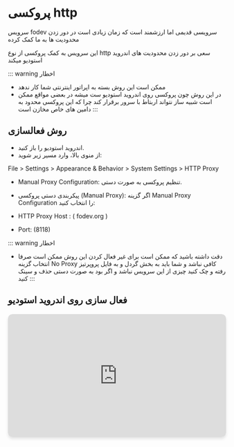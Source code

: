   <!-- <div style="
    display: flex; 
    justify-content: center; 
    align-items: center; 
    margin-top: 15px;">
    <img src="/FoD.png" alt="Windows Logo" style="width: 100px; height: 100px;">
  </div> -->

# پروکسی http
سرویس fodev سرویسی قدیمی اما ارزشمند است که زمان زیادی است در دور زدن محدودیت ها به ما کمک کرده

این سرویس به کمک پروکسی از نوع http سعی بر دور زدن محدودیت های اندروید استودیو میکند

::: warning اخطار
- ممکن است این روش بسته به اپراتور اینترنتی شما کار ندهد
- در این روش چون پروکسی روی اندروید استودیو ست میشه در بعضی مواقع ممکن است شبیه ساز نتواند اربتاط با سرور برقرار کند چرا که این پروکسی محدود به دامین های خاص مخازن است
:::

## روش فعالسازی
- اندروید استودیو را باز کنید.
- از منوی بالا، وارد مسیر زیر شوید:

File > Settings > Appearance & Behavior > System Settings > HTTP Proxy

- Manual Proxy Configuration: تنظیم پروکسی به صورت دستی.
- پیکربندی دستی پروکسی (Manual Proxy):
اگر گزینه Manual Proxy Configuration را انتخاب کنید:

- HTTP Proxy Host : ( fodev.org )

- Port: (8118)

::: warning اخطار
- دقت داشته باشید که ممکن است برای غیر فعال کردن این روش ممکن است صرفا انتخاب گزینه No Proxy کافی نباشد و شما باید به بخش گردل و به فایل پروپرتیز رفته و چک کنید چیزی از این سرویس نباشد و اگر بود به صورت دستی حذف و سینک کنید
:::

## فعال سازی روی اندروید استودیو 

<div style="
  position: relative; 
  width: 100%; 
  padding-bottom: 56.25%; 
  height: 0; 
  margin: 20px 0; 
  box-shadow: 0 4px 6px rgba(0, 0, 0, 0.1); 
  border-radius: 10px; 
  overflow: hidden; 
  background-color: #f9f9f9;
">
  <iframe 
    src="https://www.youtube.com/embed/PLSFHy20zCc" 
    title="مقدمه" 
    frameborder="0" 
    allow="accelerometer; autoplay; clipboard-write; encrypted-media; gyroscope; picture-in-picture" 
    allowfullscreen
    style="position: absolute; top: 0; left: 0; width: 100%; height: 100%; border-radius: 10px;">
  </iframe>
</div>
